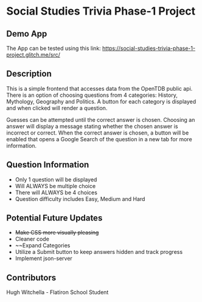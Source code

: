 # Social Studies Trivia Phase-1 Project
## Demo App
The App can be tested using this link: https://social-studies-trivia-phase-1-project.glitch.me/src/
## Description
This is a simple frontend that accesses data from the OpenTDB public api. There is an option of choosing questions from 4 categories: History, Mythology, Geography and Politics. A button for each category is displayed and when clicked will render a question.

Guesses can be attempted until the correct answer is chosen. Choosing an answer will display a message stating whether the chosen answer is incorrect or correct. When the correct answer is chosen, a button will be enabled that opens a Google Search of the question in a new tab for more information. 

## Question Information
* Only 1 question will be displayed
* Will ALWAYS be multiple choice
* There will ALWAYS be 4 choices
* Question difficulty includes Easy, Medium and Hard
## Potential Future Updates
* ~~Make CSS more visually pleasing~~
* Cleaner code
* ~~Expand Categories 
* Utilize a Submit button to keep answers hidden and track progress
* Implement json-server

## Contributors
Hugh Witchella - Flatiron School Student
